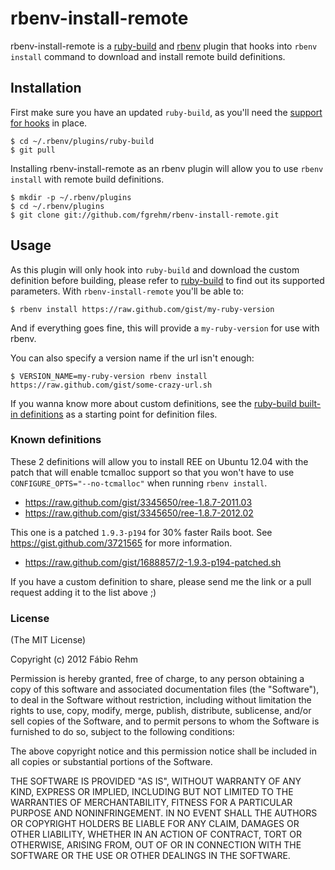 # rbenv-install-remote

rbenv-install-remote is a [ruby-build](https://github.com/sstephenson/ruby-build)
and [rbenv](https://github.com/sstephenson/rbenv) plugin that hooks into
`rbenv install` command to download and install remote build definitions.

## Installation

First make sure you have an updated `ruby-build`, as you'll need the
[support for hooks](https://github.com/sstephenson/ruby-build/commit/cb2a79f1119daf6cbb030d76f66e9bd04581ccc2)
in place.

    $ cd ~/.rbenv/plugins/ruby-build
    $ git pull

Installing rbenv-install-remote as an rbenv plugin will allow you to use
`rbenv install` with remote build definitions.

    $ mkdir -p ~/.rbenv/plugins
    $ cd ~/.rbenv/plugins
    $ git clone git://github.com/fgrehm/rbenv-install-remote.git

## Usage

As this plugin will only hook into `ruby-build` and download the custom definition
before building, please refer to [ruby-build](https://github.com/sstephenson/ruby-build)
to find out its supported parameters. With `rbenv-install-remote` you'll be able
to:

    $ rbenv install https://raw.github.com/gist/my-ruby-version

And if everything goes fine, this will provide a `my-ruby-version` for use
with rbenv.

You can also specify a version name if the url isn't enough:

    $ VERSION_NAME=my-ruby-version rbenv install https://raw.github.com/gist/some-crazy-url.sh

If you wanna know more about custom definitions, see the [ruby-build built-in
definitions](https://github.com/sstephenson/ruby-build/tree/master/share/ruby-build)
as a starting point for definition files.

### Known definitions

These 2 definitions will allow you to install REE on Ubuntu 12.04 with the patch
that will enable tcmalloc support so that you won't have to use
`CONFIGURE_OPTS="--no-tcmalloc"` when running `rbenv install`.

* https://raw.github.com/gist/3345650/ree-1.8.7-2011.03
* https://raw.github.com/gist/3345650/ree-1.8.7-2012.02

This one is a patched `1.9.3-p194` for 30% faster Rails boot. See
https://gist.github.com/3721565 for more information.

* https://raw.github.com/gist/1688857/2-1.9.3-p194-patched.sh

If you have a custom definition to share, please send me the link or a pull request
adding it to the list above ;)

### License

(The MIT License)

Copyright (c) 2012 Fábio Rehm

Permission is hereby granted, free of charge, to any person obtaining
a copy of this software and associated documentation files (the
"Software"), to deal in the Software without restriction, including
without limitation the rights to use, copy, modify, merge, publish,
distribute, sublicense, and/or sell copies of the Software, and to
permit persons to whom the Software is furnished to do so, subject to
the following conditions:

The above copyright notice and this permission notice shall be
included in all copies or substantial portions of the Software.

THE SOFTWARE IS PROVIDED "AS IS", WITHOUT WARRANTY OF ANY KIND,
EXPRESS OR IMPLIED, INCLUDING BUT NOT LIMITED TO THE WARRANTIES OF
MERCHANTABILITY, FITNESS FOR A PARTICULAR PURPOSE AND
NONINFRINGEMENT. IN NO EVENT SHALL THE AUTHORS OR COPYRIGHT HOLDERS BE
LIABLE FOR ANY CLAIM, DAMAGES OR OTHER LIABILITY, WHETHER IN AN ACTION
OF CONTRACT, TORT OR OTHERWISE, ARISING FROM, OUT OF OR IN CONNECTION
WITH THE SOFTWARE OR THE USE OR OTHER DEALINGS IN THE SOFTWARE.
